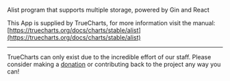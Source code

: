 Alist program that supports multiple storage, powered by Gin and React

This App is supplied by TrueCharts, for more information visit the manual: [https://truecharts.org/docs/charts/stable/alist](https://truecharts.org/docs/charts/stable/alist)

---

TrueCharts can only exist due to the incredible effort of our staff.
Please consider making a [donation](https://truecharts.org/docs/about/sponsor) or contributing back to the project any way you can!
